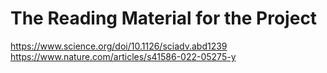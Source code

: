 # The Reading Material for the Project

https://www.science.org/doi/10.1126/sciadv.abd1239 <br>
https://www.nature.com/articles/s41586-022-05275-y
